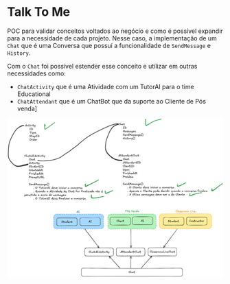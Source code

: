 # Talk To Me

POC para validar conceitos voltados ao negócio e como é possível expandir para a necessidade de cada projeto.
Nesse caso, a implementação de um `Chat` que é uma Conversa que possuí a funcionalidade de `SendMessage` e `History`.

Com o `Chat` foi possível estender esse conceito e utilizar em outras necessidades como:

- `ChatActivity` que é uma Atividade com um TutorAI para o time Educational
- `ChatAttendant` que é um ChatBot que da suporte ao Cliente de Pós venda]

![solution-architecture.png](solution-architecture.png)
